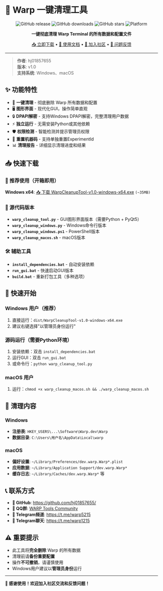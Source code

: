 # 🚀 Warp 一键清理工具

<div align="center">

![GitHub release](https://img.shields.io/github/v/release/hj01857655/warp-dev-cleanup-tool)
![GitHub downloads](https://img.shields.io/github/downloads/hj01857655/warp-dev-cleanup-tool/total)
![GitHub stars](https://img.shields.io/github/stars/hj01857655/warp-dev-cleanup-tool)
![Platform](https://img.shields.io/badge/platform-Windows%20%7C%20macOS-blue)

**一键彻底清理 Warp Terminal 的所有数据和配置文件**

[📥 立即下载](https://github.com/hj01857655/warp-dev-cleanup-tool/releases/latest) • [📖 使用文档](#-快速开始) • [💬 加入社区](#-联系方式) • [🐛 问题反馈](https://github.com/hj01857655/warp-dev-cleanup-tool/issues)

</div>

---

> **作者**: hj01857655  
> **版本**: v1.0  
> **支持系统**: Windows、macOS  

## ✨ 功能特性

- 🎯 **一键清理** - 彻底删除 Warp 所有数据和配置
- 🖥️ **图形界面** - 现代化GUI，操作简单直观
- 🔒 **DPAPI解密** - 支持Windows DPAPI解密，完整清理用户数据
- ⚡ **独立运行** - 无需安装Python或其他依赖
- 🛡️ **权限检测** - 智能检测并提示管理员权限
- 🔄 **重置机器码** - 支持单独重置ExperimentId
- 📊 **清理报告** - 详细显示清理进度和结果

## 📥 快速下载

### 🎯 推荐使用（开箱即用）

**Windows x64**: [📥 下载 WarpCleanupTool-v1.0-windows-x64.exe](https://github.com/hj01857655/warp-dev-cleanup-tool/releases/latest/download/WarpCleanupTool-v1.0-windows-x64.exe) `(~35MB)`

### 📝 源代码版本
- **`warp_cleanup_tool.py`** - GUI图形界面版本（需要Python + PyQt5）
- **`warp_cleanup_windows.py`** - Windows命令行版本
- **`warp_cleanup_windows.ps1`** - PowerShell版本
- **`warp_cleanup_macos.sh`** - macOS版本

### 🛠️ 辅助工具
- **`install_dependencies.bat`** - 自动安装依赖
- **`run_gui.bat`** - 快速启动GUI版本
- **`build.bat`** - 重新打包工具（多种选项）

## 🚀 快速开始

### Windows 用户（推荐）
1. 直接运行：`dist/WarpCleanupTool-v1.0-windows-x64.exe`
2. 建议右键选择"以管理员身份运行"

### 源码运行（需要Python环境）
1. 安装依赖：双击 `install_dependencies.bat`
2. 运行GUI：双击 `run_gui.bat`
3. 或命令行：`python warp_cleanup_tool.py`

### macOS 用户
1. 运行：`chmod +x warp_cleanup_macos.sh && ./warp_cleanup_macos.sh`

## 🧹 清理内容

### Windows
- **注册表**: `HKEY_USERS\...\Software\Warp.dev\Warp`
- **数据目录**: `C:\Users\用户名\AppData\Local\warp`

### macOS
- **偏好设置**: `~/Library/Preferences/dev.warp.Warp*.plist`
- **应用数据**: `~/Library/Application Support/dev.warp.Warp*`
- **缓存日志**: `~/Library/Caches/dev.warp.Warp*` 等

## 📞 联系方式

- **🔗 GitHub**: https://github.com/hj01857655/
- **💬 QQ群**: [WARP Tools Community](https://qm.qq.com/q/ryYTgE8FBC)
- **📢 Telegram频道**: https://t.me/warp5215
- **💬 Telegram聊天**: https://t.me/warp1215

## ⚠️ 重要提示

- 此工具将**完全删除** Warp 的所有数据
- 清理前请**备份重要配置**
- 操作**不可撤销**，请谨慎使用
- Windows用户建议以**管理员身份**运行

---

**🎉 感谢使用！欢迎加入社区交流和反馈问题！**